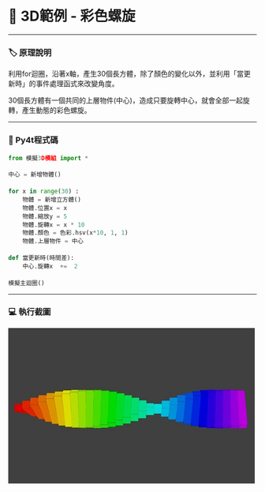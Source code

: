 # 🔰 3D範例 - 彩色螺旋
--------------
### 🏷️ 原理說明

利用for迴圈，沿著x軸，產生30個長方體，除了顏色的變化以外，並利用「當更新時」的事件處理函式來改變角度。

30個長方體有一個共同的上層物件(中心)，造成只要旋轉中心，就會全部一起旋轉，產生動態的彩色螺旋。


--------------

### 📄 Py4t程式碼

```python
from 模擬3D模組 import *

中心 = 新增物體()

for x in range(30) :
    物體 = 新增立方體()
    物體.位置x = x
    物體.縮放y = 5
    物體.旋轉x = x * 10    
    物體.顏色 = 色彩.hsv(x*10, 1, 1)
    物體.上層物件 = 中心
    
def 當更新時(時間差):
    中心.旋轉x  +=  2
      
模擬主迴圈()
```

--------------

### 💻 執行截圖

![執行截圖](color_spiral.jpg)


